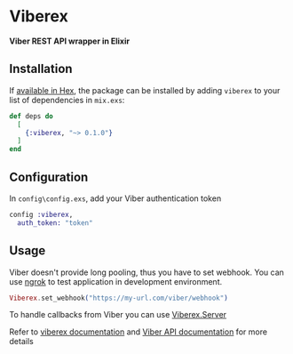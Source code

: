 # Viberex

**Viber REST API wrapper in Elixir**

## Installation

If [available in Hex](https://hex.pm/docs/publish), the package can be installed
by adding `viberex` to your list of dependencies in `mix.exs`:

```elixir
def deps do
  [
    {:viberex, "~> 0.1.0"}
  ]
end
```

## Configuration
In `config\config.exs`, add your Viber authentication token
```elixir
config :viberex,
  auth_token: "token"
```

## Usage

Viber doesn't provide long pooling, thus you have to set webhook.
You can use [ngrok](https://ngrok.com/) to test application in development environment.

```elixir
Viberex.set_webhook("https://my-url.com/viber/webhook")
```

To handle callbacks from Viber you can use [Viberex.Server](https://hexdocs.pm/viberex/doc/Viberex.Server.html)

Refer to [viberex documentation](https://hexdocs.pm/viberex) and [Viber API documentation](https://viber.github.io/docs/api/rest-bot-api) for more details
